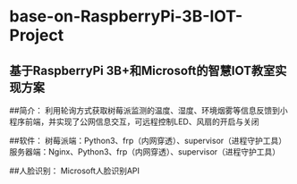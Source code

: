 # base-on-RaspberryPi-3B-IOT-Project

## 基于RaspberryPi 3B+和Microsoft的智慧IOT教室实现方案

##简介：
利用轮询方式获取树莓派监测的温度、湿度、环境烟雾等信息反馈到小程序前端，并实现了公网信息交互，可远程控制LED、风扇的开启与关闭

##软件：
树莓派端：Python3、frp（内网穿透）、supervisor（进程守护工具）
服务器端：Nginx、Python3、frp（内网穿透）、supervisor（进程守护工具）

##人脸识别：
Microsoft人脸识别API
